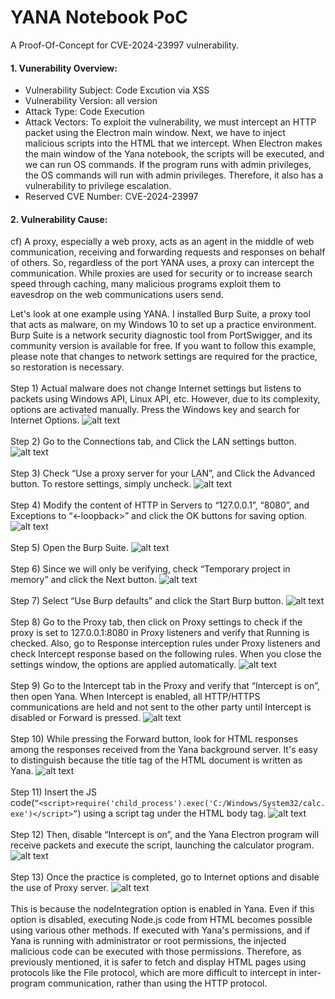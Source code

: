 # YANA Notebook PoC
A Proof-Of-Concept for CVE-2024-23997 vulnerability.
#### 1. Vunerability Overview:
* Vulnerability Subject: Code Excution via XSS
* Vulnerability Version: all version
* Attack Type: Code Execution
* Attack Vectors: To exploit the vulnerability, we must intercept an HTTP packet using the Electron main window. Next, we have to inject malicious scripts into the HTML that we intercept. When Electron makes the main window of the Yana notebook, the scripts will be executed, and we can run OS commands. If the program runs with admin privileges, the OS commands will run with admin privileges. Therefore, it also has a vulnerability to privilege escalation.
* Reserved CVE Number: CVE-2024-23997

#### 2. Vulnerability Cause:
cf) A proxy, especially a web proxy, acts as an agent in the middle of web communication, receiving and forwarding requests and responses on behalf of others. So, regardless of the port YANA uses, a proxy can intercept the communication. While proxies are used for security or to increase search speed through caching, many malicious programs exploit them to eavesdrop on the web communications users send.

Let's look at one example using YANA. I installed Burp Suite, a proxy tool that acts as malware, on my Windows 10 to set up a practice environment. Burp Suite is a network security diagnostic tool from PortSwigger, and its community version is available for free. If you want to follow this example, please note that changes to network settings are required for the practice, so restoration is necessary.
<br><br>
Step 1) Actual malware does not change Internet settings but listens to packets using Windows API, Linux API, etc. However, due to its complexity, options are activated manually. Press the Windows key and search for Internet Options.
![alt text](image.png)
<br><br>
Step 2) Go to the Connections tab, and Click the LAN settings button.
![alt text](image-1.png)
<br><br>
Step 3) Check “Use a proxy server for your LAN”, and Click the Advanced button. To restore settings, simply uncheck.
![alt text](image-2.png)
<br><br>
Step 4) Modify the content of HTTP in Servers to “127.0.0.1”, “8080”, and Exceptions to “<-loopback>” and click the OK buttons for saving option.
![alt text](image-3.png)
<br><br>
Step 5) Open the Burp Suite.
![alt text](image-4.png)
<br><br>
Step 6) Since we will only be verifying, check “Temporary project in memory” and click the Next button.
![alt text](image-5.png)
<br><br>
Step 7) Select “Use Burp defaults” and click the Start Burp button.
![alt text](image-6.png)
<br><br>
Step 8) Go to the Proxy tab, then click on Proxy settings to check if the proxy is set to 127.0.0.1:8080 in Proxy listeners and verify that Running is checked. Also, go to Response interception rules under Proxy listeners and check Intercept response based on the following rules. When you close the settings window, the options are applied automatically.
![alt text](image-7.png)
<br><br>
Step 9) Go to the Intercept tab in the Proxy and verify that “Intercept is on”, then open Yana. When Intercept is enabled, all HTTP/HTTPS communications are held and not sent to the other party until Intercept is disabled or Forward is pressed.
![alt text](image-8.png)
<br><br>
Step 10) While pressing the Forward button, look for HTML responses among the responses received from the Yana background server. It's easy to distinguish because the title tag of the HTML document is written as Yana.
![alt text](image-9.png)
<br><br>
Step 11) Insert the JS code(`“<script>require('child_process').exec('C:/Windows/System32/calc.exe')</script>”`) using a script tag under the HTML body tag.
![alt text](image-10.png)
<br><br>
Step 12) Then, disable “Intercept is on”, and the Yana Electron program will receive packets and execute the script, launching the calculator program.
![alt text](image-11.png)
<br><br>
Step 13) Once the practice is completed, go to Internet options and disable the use of Proxy server.
![alt text](image-12.png)
<br><br>
This is because the nodeIntegration option is enabled in Yana. Even if this option is disabled, executing Node.js code from HTML becomes possible using various other methods. If executed with Yana's permissions, and if Yana is running with administrator or root permissions, the injected malicious code can be executed with those permissions. Therefore, as previously mentioned, it is safer to fetch and display HTML pages using protocols like the File protocol, which are more difficult to intercept in inter-program communication, rather than using the HTTP protocol.